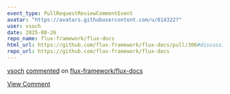 ```yaml
---
event_type: PullRequestReviewCommentEvent
avatar: "https://avatars.githubusercontent.com/u/814322?"
user: vsoch
date: 2025-08-26
repo_name: flux-framework/flux-docs
html_url: https://github.com/flux-framework/flux-docs/pull/306#discussion_r2301570994
repo_url: https://github.com/flux-framework/flux-docs
---
```


<a href='https://github.com/vsoch' target='_blank'>vsoch</a> <a href='https://github.com/flux-framework/flux-docs/pull/306#discussion_r2301570994' target='_blank'>commented</a> on <a href='https://github.com/flux-framework/flux-docs' target='_blank'>flux-framework/flux-docs</a>

<a href='https://github.com/flux-framework/flux-docs/pull/306#discussion_r2301570994' target='_blank'>View Comment</a>